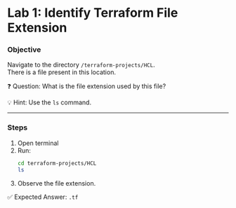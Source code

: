 # Lab 1: Identify Terraform File Extension

### Objective
Navigate to the directory `/terraform-projects/HCL`.  
There is a file present in this location.

❓ Question: What is the file extension used by this file?

💡 Hint: Use the `ls` command.

---

### Steps
1. Open terminal
2. Run:
   ```bash
   cd terraform-projects/HCL
   ls
   ```
3. Observe the file extension.

✅ Expected Answer: `.tf`
